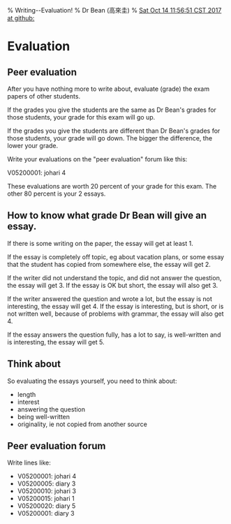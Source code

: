% Writing--Evaluation!
% Dr Bean (高來圭)
% [Sat Oct 14 11:56:51 CST 2017 at github: ](https://github.com/drbean/curriculum/tree/master/writing)


# Evaluation

## Peer evaluation

After you have nothing more to write about, evaluate (grade) the exam papers of other students.

If the grades you give the students are the same as Dr Bean's grades for those students, your grade for this exam will go up.

If the grades you give the students are different than Dr Bean's grades for those students, your grade will go down. The bigger the difference, the lower your grade.

Write your evaluations on the "peer evaluation" forum like this:

V05200001: johari 4

These evaluations are worth 20 percent of your grade for this exam. The other 80 percent is your 2 essays.

## How to know what grade Dr Bean will give an essay.

If there is some writing on the paper, the essay will get at least 1.

If the essay is completely off topic, eg about vacation plans, or some essay that the student has copied from somewhere else, the essay will get 2.

If the writer did not understand the topic, and did not answer the question, the essay will get 3. If the essay is OK but short, the essay will also get 3.

If the writer answered the question and wrote a lot, but the essay is not interesting, the essay will get 4. If the essay is interesting, but is short, or is not written well, because of problems with grammar, the essay will also get 4.

If the essay answers the question fully, has a lot to say, is well-written and is interesting, the essay will get 5.

## Think about

So evaluating the essays yourself, you need to think about:

* length
* interest
* answering the question
* being well-written
* originality, ie not copied from another source

## Peer evaluation forum

Write lines like:

- V05200001: johari 4
- V05200005: diary  3
- V05200010: johari 3
- V05200015: johari 1
- V05200020: diary  5
- V05200001: diary  3

